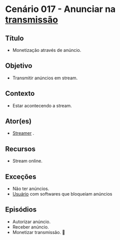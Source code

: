 # Cenário 017 - Anunciar na [transmissão](Stream)

## Título 
* Monetização através de anúncio.

## Objetivo
* Transmitir anúncios em stream.

## Contexto
* Estar acontecendo a stream.

## Ator(es)
* [Streamer](Streamer)
.

## Recursos
* Stream online.

## Exceções
* Não ter anúncios.
* [Usuário](User)  com softwares que bloqueiam anúncios

## Episódios
* Autorizar anúncio.
* Receber anúncio.
* Monetizar transmissão.

